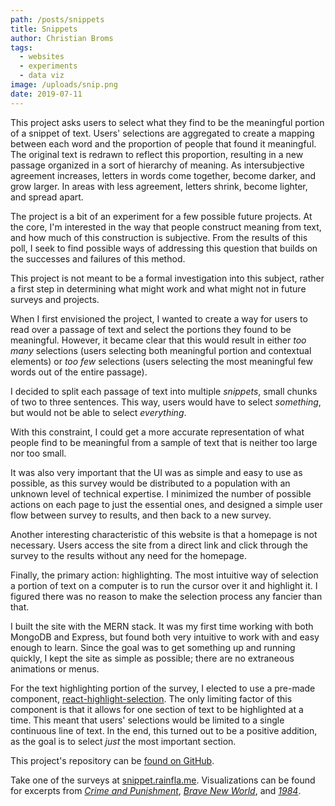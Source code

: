 ```yaml
---
path: /posts/snippets
title: Snippets
author: Christian Broms
tags:
  - websites
  - experiments
  - data viz
image: /uploads/snip.png
date: 2019-07-11
---
```


This project asks users to select what they find to be the meaningful portion of a snippet of text. Users' selections are aggregated to create a mapping between each word and the proportion of people that found it meaningful. The original text is redrawn to reflect this proportion, resulting in a new passage organized in a sort of hierarchy of meaning. As intersubjective agreement increases, letters in words come together, become darker, and grow larger. In areas with less agreement, letters shrink, become lighter, and spread apart.

The project is a bit of an experiment for a few possible future projects. At the core, I'm interested in the way that people construct meaning from text, and how much of this construction is subjective. From the results of this poll, I seek to find possible ways of addressing this question that builds on the successes and failures of this method.

This project is not meant to be a formal investigation into this subject, rather a first step in determining what might work and what might not in future surveys and projects.

When I first envisioned the project, I wanted to create a way for users to read over a passage of text and select the portions they found to be meaningful. However, it became clear that this would result in either _too many_ selections (users selecting both meaningful portion and contextual elements) or _too few_ selections (users selecting the most meaningful few words out of the entire passage).

I decided to split each passage of text into multiple _snippets_, small chunks of two to three sentences. This way, users would have to select _something_, but would not be able to select _everything_.

With this constraint, I could get a more accurate representation of what people find to be meaningful from a sample of text that is neither too large nor too small.

It was also very important that the UI was as simple and easy to use as possible, as this survey would be distributed to a population with an unknown level of technical expertise. I minimized the number of possible actions on each page to just the essential ones, and designed a simple user flow between survey to results, and then back to a new survey.

Another interesting characteristic of this website is that a homepage is not necessary. Users access the site from a direct link and click through the survey to the results without any need for the homepage.

Finally, the primary action: highlighting. The most intuitive way of selection a portion of text on a computer is to run the cursor over it and highlight it. I figured there was no reason to make the selection process any fancier than that.

I built the site with the MERN stack. It was my first time working with both MongoDB and Express, but found both very intuitive to work with and easy enough to learn. Since the goal was to get something up and running quickly, I kept the site as simple as possible; there are no extraneous animations or menus.

For the text highlighting portion of the survey, I elected to use a pre-made component, [react-highlight-selection](https://www.npmjs.com/package/react-highlight-selection). The only limiting factor of this component is that it allows for one section of text to be highlighted at a time. This meant that users' selections would be limited to a single continuous line of text. In the end, this turned out to be a positive addition, as the goal is to select _just_ the most important section.

This project's repository can be [found on GitHub](https://github.com/CBR0MS/a-perfect-tree).

Take one of the surveys at [snippet.rainfla.me](https://snippet.rainfla.me/random). Visualizations can be found for excerpts from [_Crime and Punishment_](https://snippet.rainflame.com/game-results/e6cd3f5a-86c4-4e17-898e-87483267b20c), [_Brave New World_](https://snippet.rainflame.com/game-results/ac11b53d-17fa-44e9-b584-dfe2f82cad7d), and [_1984_](https://snippet.rainflame.com/game-results/a8c9ae6b-1a47-4bb8-94cc-4321a6425a0b).
